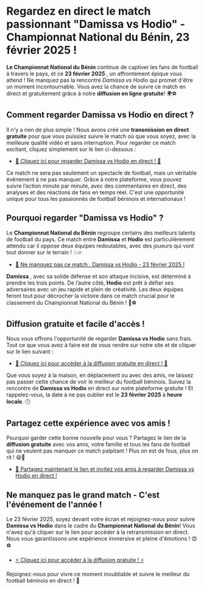 # Regardez en direct le match passionnant "Damissa vs Hodio" - Championnat National du Bénin, 23 février 2025 !

**Le Championnat National du Bénin** continue de captiver les fans de football à travers le pays, et ce **23 février 2025** , un affrontement épique vous attend ! Ne manquez pas la rencontre _Damissa vs Hodio_ qui promet d'être un moment incontournable. Vous avez la chance de suivre ce match en direct et gratuitement grâce à notre **diffusion en ligne gratuite**! 🌍⚽

## Comment regarder Damissa vs Hodio en direct ?

Il n'y a rien de plus simple ! Nous avons créé une **transmission en direct gratuite** pour que vous puissiez suivre le match où que vous soyez, avec la meilleure qualité vidéo et sans interruption. Pour regarder ce match excitant, cliquez simplement sur le lien ci-dessous :

- [🎥 Cliquez ici pour regarder Damissa vs Hodio en direct ! 🎥](https://tinyurl.com/livestreamfreeo?st=Damissa+vs+Hodio&si=gh)

Ce match ne sera pas seulement un spectacle de football, mais un véritable événement à ne pas manquer. Grâce à notre plateforme, vous pouvez suivre l’action minute par minute, avec des commentaires en direct, des analyses et des réactions de fans en temps réel. C'est une opportunité unique pour tous les passionnés de football béninois et internationaux !

## Pourquoi regarder "Damissa vs Hodio" ?

Le **Championnat National du Bénin** regroupe certains des meilleurs talents de football du pays. Ce match entre **Damissa** et **Hodio** est particulièrement attendu car il oppose deux équipes redoutables, avec des joueurs qui vont tout donner sur le terrain ! 💥🔥

- [📅 Ne manquez pas ce match : Damissa vs Hodio - 23 février 2025 !](https://tinyurl.com/livestreamfreeo?st=Damissa+vs+Hodio&si=gh)

**Damissa** , avec sa solide défense et son attaque incisive, est déterminé à prendre les trois points. De l’autre côté, **Hodio** est prêt à défier ses adversaires avec un jeu rapide et plein de créativité. Les deux équipes feront tout pour décrocher la victoire dans ce match crucial pour le classement du Championnat National du Bénin ! 🌟⚽

## Diffusion gratuite et facile d'accès !

Nous vous offrons l'opportunité de regarder **Damissa vs Hodio** sans frais. Tout ce que vous avez à faire est de vous rendre sur notre site et de cliquer sur le lien suivant :

- [🔴 Cliquez ici pour accéder à la diffusion gratuite en direct ! 🔴](https://tinyurl.com/livestreamfreeo?st=Damissa+vs+Hodio&si=gh)

Que vous soyez à la maison, en déplacement ou avec des amis, ne laissez pas passer cette chance de voir le meilleur du football béninois. Suivez la rencontre de **Damissa vs Hodio** en direct sur notre plateforme gratuite ! Et rappelez-vous, la date à ne pas oublier est le **23 février 2025** à **heure locale**. 🕒

## Partagez cette expérience avec vos amis !

Pourquoi garder cette bonne nouvelle pour vous ? Partagez le lien de la **diffusion gratuite** avec vos amis, votre famille et tous les fans de football qui ne veulent pas manquer ce match palpitant ! Plus on est de fous, plus on rit ! 😄🎉

- [📲 Partagez maintenant le lien et invitez vos amis à regarder Damissa vs Hodio en direct !](https://tinyurl.com/livestreamfreeo?st=Damissa+vs+Hodio&si=gh)

## Ne manquez pas le grand match - C'est l'événement de l'année !

Le 23 février 2025, soyez devant votre écran et rejoignez-nous pour suivre **Damissa vs Hodio** dans le cadre du **Championnat National du Bénin**! Vous n'avez qu'à cliquer sur le lien pour accéder à la retransmission en direct. Nous vous garantissons une expérience immersive et pleine d'émotions ! 😍⚽

- [⚡️ Cliquez ici pour accéder à la diffusion gratuite ! ⚡️](https://tinyurl.com/livestreamfreeo?st=Damissa+vs+Hodio&si=gh)

Rejoignez-nous pour vivre ce moment inoubliable et suivre le meilleur du football béninois en direct ! 📣
